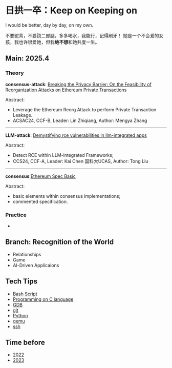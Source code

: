 # 日拱一卒：Keep on Keeping on
I would be better, day by day, on my own.

不要驼背，不要跷二郎腿，多多喝水，我能行，记得刷牙！
她是一个不会爱的女孩，我也许很爱她，但我**绝不想**和她共度一生。


## Main: 2025.4

### Theory
**consensus-attack**: [Breaking the Privacy Barrier: On the Feasibility of Reorganization Attacks on Ethereum Private Transactions](./archive/2025/papers/acsac24-ptx-reorg/breaking-privacy-barrier.md)

Abstract:
- Leverage the Ethereum Reorg Attack to perform Private Transaction Leakage.
- ACSAC24, CCF-B, Leader: Lin Zhiqiang, Author: Mengya Zhang

---

**LLM-attack**: [Demystifying rce vulnerabilities in llm-integrated apps](./archive/2025/papers/ccs24-llm-rce/llm-rce.md)

Abstract:
- Detect RCE within LLM-integrated Frameworks;
- CCS24, CCF-A, Leader: Kai Chen 国科大UCAS, Author: Tong Liu

---

**consensus**:[Ethereum Spec Basic](./archive/2025/materials/eth2book/eth2book-3.2-types.md)

Abstract:
- basic elements within consensus implementations;
- commented specification.

### Practice
- 


## Branch: Recognition of the World
- Relationships
- Game
- AI-Driven Applicaions
<!-- - distributed system?
- AI Tech itself -->


## Tech Tips

- [Bash Script](./TechTips/bash.md)
- [Programming on C language](./TechTips/c.md)
- [GDB](./TechTips/gdb.md)
- [git](./TechTips/git.md)
- [Python](./TechTips/python.md)
- [qemu](./TechTips/qemu.md)
- [ssh](./TechTips/ssh.md)

## Time before

- [2022](./archive/2022/summary.md)
- [2023](./archive/2023/summary.md)